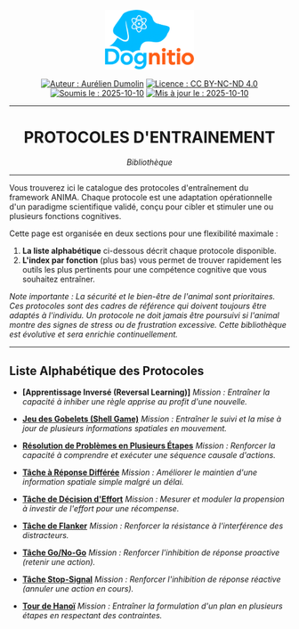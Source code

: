 <div align="center">

  <p align="center">
    <a href="https://aureliendumolin.github.io/dognitio/">
      <img src="../../../assets/branding/logo_dognitio_full_cut.png" alt="Logo Dognitio" width="160" />
    </a>
  </p>

  
  <a href="#"><img alt="Auteur : Aurélien Dumolin" src="https://img.shields.io/badge/Auteur-Aur%C3%A9lien%20Dumolin-blue.svg"></a>
  <a href="https://creativecommons.org/licenses/by-nc-nd/4.0/"><img alt="Licence : CC BY-NC-ND 4.0" src="https://img.shields.io/badge/Licence-CC--BY--NC--ND-orange.svg"></a>
  <a href="#"><img alt="Soumis le : 2025-10-10" src="https://img.shields.io/badge/Soumis%20le-2025--10--10-lightgrey.svg"></a>
  <a href="#"><img alt="Mis à jour le : 2025-10-10" src="https://img.shields.io/badge/Mis%20%C3%A0%20jour%20le-2025--10--10-lightgrey.svg"></a>
  
</div>

---

<div align="center">
  <h1>PROTOCOLES D'ENTRAINEMENT</h1>
  <em>Bibliothèque</em>
</div>

---

Vous trouverez ici le catalogue des protocoles d'entraînement du framework ANIMA. Chaque protocole est une adaptation opérationnelle d'un paradigme scientifique validé, conçu pour cibler et stimuler une ou plusieurs fonctions cognitives.

Cette page est organisée en deux sections pour une flexibilité maximale :
1.  **La liste alphabétique** ci-dessous décrit chaque protocole disponible.
2.  **L'index par fonction** (plus bas) vous permet de trouver rapidement les outils les plus pertinents pour une compétence cognitive que vous souhaitez entraîner.

*Note importante : La sécurité et le bien-être de l'animal sont prioritaires. Ces protocoles sont des cadres de référence qui doivent toujours être adaptés à l'individu. Un protocole ne doit jamais être poursuivi si l'animal montre des signes de stress ou de frustration excessive. Cette bibliothèque est évolutive et sera enrichie continuellement.*

---

## Liste Alphabétique des Protocoles

- **[Apprentissage Inversé (Reversal Learning)]**
  *Mission : Entraîner la capacité à inhiber une règle apprise au profit d'une nouvelle.*

- **[Jeu des Gobelets (Shell Game)](./protocoles/shell-game.md)**
  *Mission : Entraîner le suivi et la mise à jour de plusieurs informations spatiales en mouvement.*

- **[Résolution de Problèmes en Plusieurs Étapes](./protocoles/multi-step-problem-solving.md)**
  *Mission : Renforcer la capacité à comprendre et exécuter une séquence causale d'actions.*

- **[Tâche à Réponse Différée](./protocoles/delayed-response_task.md)**
  *Mission : Améliorer le maintien d'une information spatiale simple malgré un délai.*

- **[Tâche de Décision d'Effort](./protocoles/effort-based-decision-making.md)**
  *Mission : Mesurer et moduler la propension à investir de l'effort pour une récompense.*

- **[Tâche de Flanker](./protocoles/flanker_task.md)**
  *Mission : Renforcer la résistance à l'interférence des distracteurs.*

- **[Tâche Go/No-Go](./go-no-go_task.md)**
  *Mission : Renforcer l'inhibition de réponse proactive (retenir une action).*

- **[Tâche Stop-Signal](./protocoles/stop-signal_task.md)**
  *Mission : Renforcer l'inhibition de réponse réactive (annuler une action en cours).*

- **[Tour de Hanoï](./protocoles/tower-of-hanoi.md)**
  *Mission : Entraîner la formulation d'un plan en plusieurs étapes en respectant des contraintes.*
